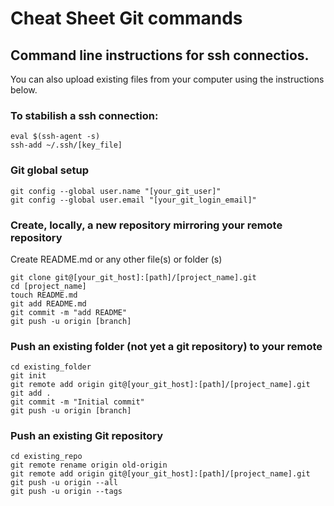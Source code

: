 # Cheat Sheet Git commands

## Command line instructions for ssh connectios.

You can also upload existing files from your computer using the instructions below.

### To stabilish a ssh connection:

    eval $(ssh-agent -s)  
    ssh-add ~/.ssh/[key_file]  

### Git global setup

    git config --global user.name "[your_git_user]"  
    git config --global user.email "[your_git_login_email]"  

### Create, locally, a new repository mirroring your remote repository

Create README.md or any other file(s) or folder (s)

    git clone git@[your_git_host]:[path]/[project_name].git  
    cd [project_name]  
    touch README.md  
    git add README.md  
    git commit -m "add README"  
    git push -u origin [branch]  

### Push an existing folder (not yet a git repository) to your remote

    cd existing_folder  
    git init  
    git remote add origin git@[your_git_host]:[path]/[project_name].git  
    git add .  
    git commit -m "Initial commit"  
    git push -u origin [branch]  

### Push an existing Git repository

    cd existing_repo  
    git remote rename origin old-origin  
    git remote add origin git@[your_git_host]:[path]/[project_name].git  
    git push -u origin --all  
    git push -u origin --tags  